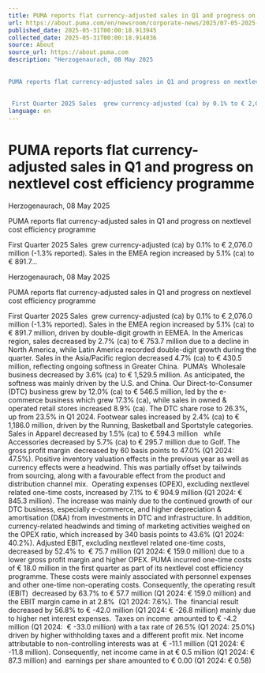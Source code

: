 ```yaml
---
title: PUMA reports flat currency-adjusted sales in Q1 and progress on nextlevel cost efficiency programme
url: https://about.puma.com/en/newsroom/corporate-news/2025/07-05-2025-puma-reports-flat-currency-adjusted-sales-q1-and-progress
published_date: 2025-05-31T00:00:18.913945
collected_date: 2025-05-31T00:00:18.914036
source: About
source_url: https://about.puma.com
description: "Herzogenaurach, 08 May 2025
 
 
PUMA reports flat currency-adjusted sales in Q1 and progress on nextlevel cost efficiency programme
 
 
 First Quarter 2025 Sales  grew currency-adjusted (ca) by 0.1% to € 2,076.0 million (-1.3% reported). Sales in the EMEA region increased by 5.1% (ca) to € 891.7..."
language: en
---
```


# PUMA reports flat currency-adjusted sales in Q1 and progress on nextlevel cost efficiency programme

Herzogenaurach, 08 May 2025
 
 
PUMA reports flat currency-adjusted sales in Q1 and progress on nextlevel cost efficiency programme
 
 
 First Quarter 2025 Sales  grew currency-adjusted (ca) by 0.1% to € 2,076.0 million (-1.3% reported). Sales in the EMEA region increased by 5.1% (ca) to € 891.7...

Herzogenaurach, 08 May 2025

PUMA reports flat currency-adjusted sales in Q1 and progress on nextlevel cost efficiency programme

First Quarter 2025 Sales  grew currency-adjusted (ca) by 0.1% to € 2,076.0 million (-1.3% reported). Sales in the EMEA region increased by 5.1% (ca) to € 891.7 million, driven by double-digit growth in EEMEA. In the Americas region, sales decreased by 2.7% (ca) to € 753.7 million due to a decline in North America, while Latin America recorded double-digit growth during the quarter. Sales in the Asia/Pacific region decreased 4.7% (ca) to € 430.5 million, reflecting ongoing softness in Greater China.  PUMA’s  Wholesale business decreased by 3.6% (ca) to € 1,529.5 million. As anticipated, the softness was mainly driven by the U.S. and China. Our Direct-to-Consumer (DTC) business grew by 12.0% (ca) to € 546.5 million, led by the e-commerce business which grew 17.3% (ca), while sales in owned &amp; operated retail stores increased 8.9% (ca). The DTC share rose to 26.3%, up from 23.5% in Q1 2024. Footwear sales increased by 2.4% (ca) to € 1,186.0 million, driven by the Running, Basketball and Sportstyle categories. Sales in Apparel decreased by 1.5% (ca) to € 594.3 million   while Accessories decreased by 5.7% (ca) to € 295.7 million due to Golf. The gross profit margin  decreased by 60 basis points to 47.0% (Q1 2024: 47.5%). Positive inventory valuation effects in the previous year as well as currency effects were a headwind. This was partially offset by tailwinds from sourcing, along with a favourable effect from the product and distribution channel mix.  Operating expenses (OPEX), excluding nextlevel related one-time costs, increased by 7.1% to € 904.9 million (Q1 2024: € 845.3 million). The increase was mainly due to the continued growth of our DTC business, especially e-commerce, and higher depreciation &amp; amortisation (D&amp;A) from investments in DTC and infrastructure. In addition, currency-related headwinds and timing of marketing activities weighed on the OPEX ratio, which increased by 340 basis points to 43.6% (Q1 2024: 40.2%). Adjusted EBIT, excluding nextlevel related one-time costs, decreased by 52.4% to  € 75.7 million (Q1 2024: € 159.0 million) due to a lower gross profit margin and higher OPEX. PUMA incurred one-time costs of € 18.0 million in the first quarter as part of its nextlevel cost efficiency programme. These costs were mainly associated with personnel expenses and other one-time non-operating costs. Consequently, the operating result (EBIT)  decreased by 63.7% to € 57.7 million (Q1 2024: € 159.0 million) and the EBIT margin came in at 2.8%  (Q1 2024: 7.6%). The  financial result decreased by 56.8% to € -42.0 million (Q1 2024: € -26.8 million) mainly due to higher net interest expenses.  Taxes on income  amounted to € -4.2 million (Q1 2024:  € -33.0 million) with a tax rate of 26.5% (Q1 2024: 25.0%) driven by higher withholding taxes and a different profit mix. Net income attributable to non-controlling interests was at  € -11.1 million (Q1 2024: € -11.8 million). Consequently, net income came in at € 0.5 million (Q1 2024: € 87.3 million) and  earnings per share amounted to € 0.00 (Q1 2024: € 0.58)